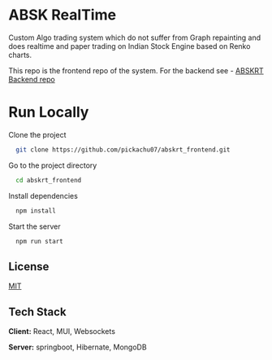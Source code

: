 

# ABSK RealTime

Custom Algo trading system which do not suffer from Graph repainting and does realtime and paper trading on Indian Stock Engine based on Renko charts.

This repo is the frontend repo of the system. For the backend see - [ABSKRT Backend repo](https://github.com/pickachu07/abskrt_backend)

# Run Locally

Clone the project

```bash
  git clone https://github.com/pickachu07/abskrt_frontend.git
```

Go to the project directory

```bash
  cd abskrt_frontend
```

Install dependencies

```bash
  npm install
```

Start the server

```bash
  npm run start
```





## License

[MIT](https://choosealicense.com/licenses/mit/)


## Tech Stack

**Client:** React, MUI, Websockets

**Server:** springboot, Hibernate, MongoDB

